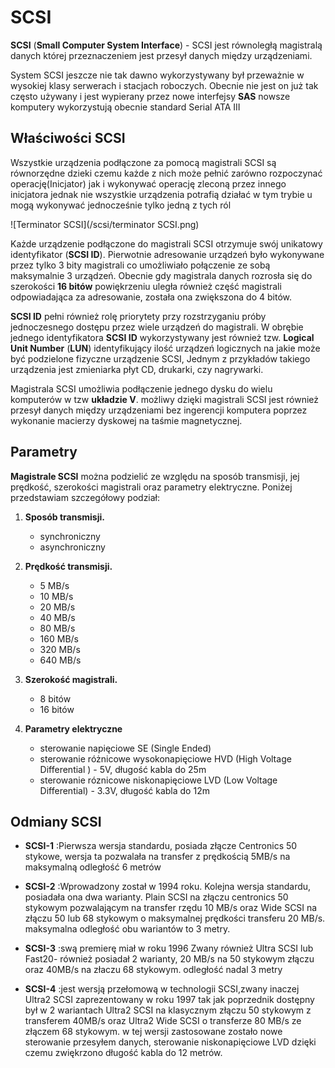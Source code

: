 # SCSI #
**SCSI** (**Small Computer System Interface**) - SCSI jest równoległą magistralą danych której przeznaczeniem jest 
przesył danych między urządzeniami.

System SCSI jeszcze nie tak dawno wykorzystywany był przeważnie w wysokiej klasy serwerach i stacjach roboczych.
Obecnie nie jest on już tak często używany i jest wypierany przez nowe interfejsy **SAS**
nowsze komputery wykorzystują obecnie standard Serial ATA III

## Właściwości SCSI ##
Wszystkie urządzenia podłączone za pomocą magistrali SCSI są równorzędne dzieki czemu każde z nich może pełnić
zarówno rozpoczynać operację(Inicjator) jak i wykonywać operację zleconą przez innego inicjatora
jednak nie wszystkie urządzenia potrafią działać w tym trybie u mogą wykonywać jednocześnie tylko jedną z tych ról

![Terminator SCSI](/scsi/terminator SCSI.png)


Każde urządzenie podłączone do magistrali SCSI otrzymuje swój unikatowy identyfikator (**SCSI ID**).
Pierwotnie adresowanie urządzeń było wykonywane przez tylko 3 bity magistrali co umożliwiało połączenie ze sobą maksymalnie 3
urządzeń. Obecnie gdy magistrala danych rozrosła się do szerokości **16 bitów** powiękrzeniu uległa również część magistrali 
odpowiadająca za adresowanie, została ona zwiększona do 4 bitów.

**SCSI ID** pełni również rolę priorytety przy rozstrzyganiu próby jednoczesnego dostępu przez wiele urządzeń do magistrali.
W obrębie jednego identyfikatora **SCSI ID** wykorzystywany jest również tzw. **Logical Unit Number** (**LUN**)
identyfikujący ilość urządzeń logicznych na jakie może być podzielone fizyczne urządzenie SCSI, Jednym z przykładów takiego
urządzenia jest zmieniarka płyt CD, drukarki, czy nagrywarki.

Magistrala SCSI umożliwia podłączenie jednego dysku do wielu komputerów w tzw **układzie V**.
możliwy dzięki magistrali SCSI jest również przesył danych między urządzeniami bez ingerencji komputera poprzez wykonanie
macierzy dyskowej na taśmie magnetycznej.

## Parametry ##
**Magistrale SCSI**  można podzielić ze względu na sposób transmisji, jej prędkość, szerokości magistrali 
oraz parametry elektryczne. Poniżej przedstawiam szczegółowy podział:

1. **Sposób transmisji.**

    * synchroniczny
    * asynchroniczny

2. **Prędkość transmisji.**

    * 5 MB/s
    * 10 MB/s
    * 20 MB/s
    * 40 MB/s
    * 80 MB/s
    * 160 MB/s
    * 320 MB/s
    * 640 MB/s

3. **Szerokość magistrali.**

    * 8 bitów 
    * 16 bitów

4. **Parametry elektryczne**

    * sterowanie napięciowe SE (Single Ended)
    * sterowanie różnicowe wysokonapięciowe HVD (High Voltage Differential ) - 5V, długość kabla do 25m
    * sterowanie róznicowe niskonapięciowe LVD (Low Voltage Differential) - 3.3V, długość kabla do 12m

## Odmiany SCSI ##

* __SCSI-1__ :Pierwsza wersja standardu, posiada złącze Centronics 50 stykowe, wersja ta pozwalała na transfer z prędkością 5MB/s 
              na maksymalną odległość 6 metrów

* __SCSI-2__ :Wprowadzony został w 1994 roku. Kolejna wersja standardu, posiadała ona dwa warianty. Plain SCSI na złączu centronics 50 stykowym 
              pozwalającym na transfer rzędu 10 MB/s 
              oraz Wide SCSI na złączu 50 lub 68 stykowym o maksymalnej prędkości transferu 20 MB/s. 
              maksymalna odległość obu wariantów to 3 metry.

* __SCSI-3__ :swą premierę miał w roku 1996 Zwany również Ultra SCSI lub Fast20- również posiadał 2 warianty, 20 MB/s na 50 stykowym złączu oraz 40MB/s na złaczu 68 stykowym. odległość nadal 3 metry 

* __SCSI-4__ :jest wersją przełomową w technologii SCSI,zwany inaczej Ultra2 SCSI zaprezentowany w roku 1997 tak jak poprzednik dostępny był w 2 wariantach Ultra2 SCSI na klasycznym
              złączu 50 stykowym z transferem 40MB/s oraz Ultra2 Wide SCSI o transferze 80 MB/s ze złączem 68 stykowym. w tej wersji zastosowane zostało nowe sterowanie przesyłem danych, sterowanie niskonapięciowe LVD 
              dzięki czemu zwiękrzono długość kabla do 12 metrów.

